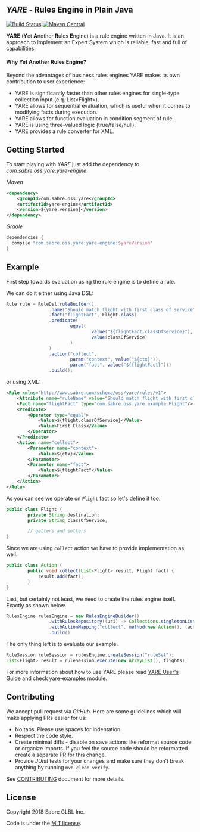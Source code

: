<!--
  MIT License

  Copyright 2018 Sabre GLBL Inc.

  Permission is hereby granted, free of charge, to any person obtaining a copy
  of this software and associated documentation files (the "Software"), to deal
  in the Software without restriction, including without limitation the rights
  to use, copy, modify, merge, publish, distribute, sublicense, and/or sell
  copies of the Software, and to permit persons to whom the Software is
  furnished to do so, subject to the following conditions:

  The above copyright notice and this permission notice shall be included in all
  copies or substantial portions of the Software.

  THE SOFTWARE IS PROVIDED "AS IS", WITHOUT WARRANTY OF ANY KIND, EXPRESS OR
  IMPLIED, INCLUDING BUT NOT LIMITED TO THE WARRANTIES OF MERCHANTABILITY,
  FITNESS FOR A PARTICULAR PURPOSE AND NONINFRINGEMENT. IN NO EVENT SHALL THE
  AUTHORS OR COPYRIGHT HOLDERS BE LIABLE FOR ANY CLAIM, DAMAGES OR OTHER
  LIABILITY, WHETHER IN AN ACTION OF CONTRACT, TORT OR OTHERWISE, ARISING FROM,
  OUT OF OR IN CONNECTION WITH THE SOFTWARE OR THE USE OR OTHER DEALINGS IN THE
  SOFTWARE.
 -->

## _YARE_ - Rules Engine in Plain Java

[![Build Status](https://travis-ci.org/SabreOSS/yare.svg?branch=master)](https://travis-ci.org/SabreOSS/yare)
[![Maven Central](https://maven-badges.herokuapp.com/maven-central/com.sabre.oss.yare/yare/badge.svg)](https://maven-badges.herokuapp.com/maven-central/com.sabre.oss.yare/yare)

**YARE** (**Y**et **A**nother **R**ules **E**ngine) is a rule engine written in Java.
It is an approach to implement an Expert System which is reliable, fast and full of capabilities.


#### Why Yet Another Rules Engine?

Beyond the advantages of business rules engines YARE makes its own contribution to user experience:

* YARE is significantly faster than other rules engines for single-type collection input (e.q. List\<Flight\>).
* YARE allows for sequential evaluation, which is useful when it comes to modifying facts during execution.
* YARE allows for function evaluation in condition segment of rule.
* YARE is using three-valued logic (true/false/null).
* YARE provides a rule converter for XML.

## Getting Started

To start playing with _YARE_ just add the dependency to _com.sabre.oss.yare:yare-engine_:

_Maven_
```xml
<dependency>
    <groupId>com.sabre.oss.yare</groupId>
    <artifactId>yare-engine</artifactId>
    <version>${yare.version}</version>
</dependency>
```

_Gradle_
```groovy
dependencies {
  compile "com.sabre.oss.yare:yare-engine:$yareVersion"
}
```

## Example

First step towards evaluation using the rule engine is to define a rule.

We can do it either using Java DSL:
```java
Rule rule = RuleDsl.ruleBuilder()
                .name("Should match flight with first class of service")
                .fact("flightFact", Flight.class)
                .predicate(
                        equal(
                                value("${flightFact.classOfService}"),
                                value(classOfService)
                        )
                )
                .action("collect",
                        param("context", value("${ctx}")),
                        param("fact", value("${flightFact}")))
                .build();
```

or using XML:
```xml
<Rule xmlns="http://www.sabre.com/schema/oss/yare/rules/v1">
    <Attribute name="ruleName" value="Should match flight with first class of service" type="java.lang.String"/>
    <Fact name="flightFact" type="com.sabre.oss.yare.example.Flight"/>
    <Predicate>
        <Operator type="equal">
            <Value>${flight.classOfService}</Value>
            <Value>First Class</Value>
        </Operator>
    </Predicate>
    <Action name="collect">
        <Parameter name="context">
            <Value>${ctx}</Value>
        </Parameter>
        <Parameter name="fact">
            <Value>${flightFact"</Value>
        </Parameter>
    </Action>
</Rule>
```

As you can see we operate on `Flight` fact so let's define it too.
```java
public class Flight {
        private String destination;
        private String classOfService;

        // getters and setters
}
```

Since we are using `collect` action we have to provide implementation as well.
```java
public class Action {
        public void collect(List<Flight> result, Flight fact) {
            result.add(fact);
        }
}
```

Last, but certainly not least, we need to create the rules engine itself.
Exactly as shown below.
```java
RulesEngine rulesEngine = new RulesEngineBuilder()
                .withRulesRepository((uri) -> Collections.singletonList(rule))
                .withActionMapping("collect", method(new Action(), (action) -> action.collect(null, null)))
                .build()
```

The only thing left is to evaluate our example.
```java
RuleSession ruleSession = rulesEngine.createSession("ruleSet");
List<Flight> result = ruleSession.execute(new ArrayList(), flights);
```

For more information about how to use YARE please read [YARE User's Guide](https://github.com/SabreOSS/yare/wiki)
and check yare-examples module.

## Contributing

We accept pull request via _GitHub_. Here are some guidelines which will make applying PRs easier for us:

* No tabs. Please use spaces for indentation.
* Respect the code style.
* Create minimal diffs - disable on save actions like reformat source code or organize imports.
  If you feel the source code should be reformatted create a separate PR for this change.
* Provide _JUnit_ tests for your changes and make sure they don't break anything by running
  `mvn clean verify`.

See [CONTRIBUTING](CONTRIBUTING.md) document for more details.

## License

Copyright 2018 Sabre GLBL Inc.

Code is under the [MIT license](LICENSE).
